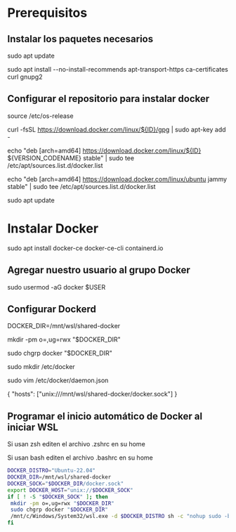 # Prerequisitos

## Instalar los paquetes necesarios

sudo apt update

sudo apt install --no-install-recommends apt-transport-https ca-certificates curl gnupg2

## Configurar el repositorio para instalar docker

source /etc/os-release

curl -fsSL https://download.docker.com/linux/${ID}/gpg | sudo apt-key add -

echo "deb [arch=amd64] https://download.docker.com/linux/${ID} ${VERSION_CODENAME} stable" | sudo tee /etc/apt/sources.list.d/docker.list

echo "deb [arch=amd64] https://download.docker.com/linux/ubuntu jammy stable" | sudo tee /etc/apt/sources.list.d/docker.list

sudo apt update

# Instalar Docker

sudo apt install docker-ce docker-ce-cli containerd.io

## Agregar nuestro usuario al grupo Docker

sudo usermod -aG docker $USER

## Configurar Dockerd

DOCKER_DIR=/mnt/wsl/shared-docker

mkdir -pm o=,ug=rwx "$DOCKER_DIR"

sudo chgrp docker "$DOCKER_DIR"

sudo mkdir /etc/docker

sudo vim /etc/docker/daemon.json

{
"hosts": ["unix:///mnt/wsl/shared-docker/docker.sock"]
}


## Programar el inicio automático de Docker al iniciar WSL

Si usan zsh editen el archivo .zshrc en su home

Si usan bash editen el archivo .bashrc en su home

~~~bash
DOCKER_DISTRO="Ubuntu-22.04"
DOCKER_DIR=/mnt/wsl/shared-docker
DOCKER_SOCK="$DOCKER_DIR/docker.sock"
export DOCKER_HOST="unix://$DOCKER_SOCK"
if [ ! -S "$DOCKER_SOCK" ]; then
 mkdir -pm o=,ug=rwx "$DOCKER_DIR"
 sudo chgrp docker "$DOCKER_DIR"
 /mnt/c/Windows/System32/wsl.exe -d $DOCKER_DISTRO sh -c "nohup sudo -b dockerd < /dev/null > $DOCKER_DIR/dockerd.log 2>&1"
fi
~~~
